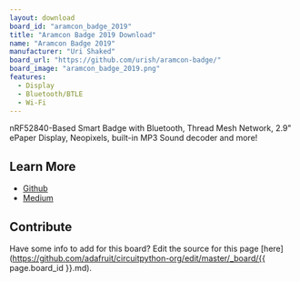```yaml
---
layout: download
board_id: "aramcon_badge_2019"
title: "Aramcon Badge 2019 Download"
name: "Aramcon Badge 2019"
manufacturer: "Uri Shaked"
board_url: "https://github.com/urish/aramcon-badge/"
board_image: "aramcon_badge_2019.png"
features:
  - Display
  - Bluetooth/BTLE
  - Wi-Fi
---
```


nRF52840-Based Smart Badge with Bluetooth, Thread Mesh Network, 2.9" ePaper Display, Neopixels, built-in MP3 Sound decoder and more!

## Learn More
* [Github](https://github.com/urish/aramcon-badge/)
* [Medium](https://medium.com/@urish/the-smart-conference-badge-we-almost-failed-shipping-edb2b1ae85b6)

## Contribute

Have some info to add for this board? Edit the source for this page [here](https://github.com/adafruit/circuitpython-org/edit/master/_board/{{ page.board_id }}.md).
